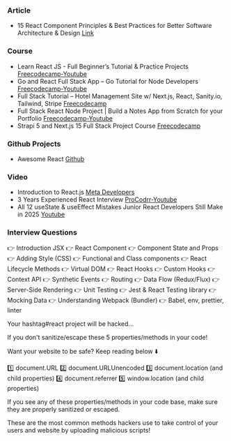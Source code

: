 ### Article

- 15 React Component Principles & Best Practices for Better Software Architecture & Design [Link](https://thetshaped.dev/p/15-react-component-principles-for-better-design)


### Course

- Learn React JS - Full Beginner’s Tutorial & Practice Projects [Freecodecamp-Youtube](https://youtu.be/x4rFhThSX04?si=vhVdvauTZyAQ2Gt7)
- Go and React Full Stack App – Go Tutorial for Node Developers [Freecodecamp-Youtube](https://youtu.be/lNd7XlXwlho?si=nMs1TyBxGQ-f_MRt)
- Full Stack Tutorial – Hotel Management Site w/ Next.js, React, Sanity.io, Tailwind, Stripe [Freecodecamp](https://youtu.be/kiCH27qsNL8?si=53qjp8zAeO9WRTb5)
- Full Stack React Node Project | Build a Notes App from Scratch for your Portfolio [Freecodecamp-Youtube](https://youtu.be/2MoSzSlAuNk?si=hxVLd1zeLeBwv0Wj)
- Strapi 5 and Next.js 15 Full Stack Project Course [Freecodecamp](https://youtu.be/Q-cPtlYG1cY?si=HpGyuGX4apZ7_cSl)

### Github Projects

- Awesome React [Github](https://github.com/enaqx/awesome-react)

### Video 

- Introduction to React.js [Meta Developers](https://youtu.be/XxVg_s8xAms?si=Vkpxlpp0AJuh-Y2R)
- 3 Years Experienced React Interview [ProCodrr-Youtube](https://youtu.be/rX4dlpvbvu8?si=2YmpNJTCVBOkJ7YE)
- All 12 useState & useEffect Mistakes Junior React Developers Still Make in 2025 [Youtube](https://youtu.be/-yIsQPp31L0?si=mIAWY-zvDAuxBHII)

### Interview Questions

👉 Introduction JSX
👉 React Component
👉 Component State and Props
👉 Adding Style (CSS)
👉 Functional and Class components
👉 React Lifecycle Methods
👉 Virtual DOM
👉 React Hooks
👉 Custom Hooks
👉 Context API
👉 Synthetic Events
👉 Routing
👉 Data Flow (Redux/Flux)
👉 Server-Side Rendering
👉 Unit Testing
👉 Jest & React Testing library
👉 Mocking Data
👉 Understanding Webpack (Bundler)
👉 Babel, env, prettier, linter

<!--  -->

Your hashtag#react project will be hacked...

If you don't sanitize/escape these 5 properties/methods in your code!

Want your website to be safe? Keep reading below ⬇️

1️⃣ document.URL
2️⃣ document.URLUnencoded
3️⃣ document.location (and child properties)
4️⃣ document.referrer
5️⃣ window.location (and child properties)

If you see any of these properties/methods in your code base, make sure they are properly sanitized or escaped.

These are the most common methods hackers use to take control of your users and website by uploading malicious scripts!